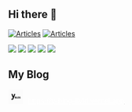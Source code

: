 ## Hi there 👋

<!--
**yutanpo1227/yutanpo1227** is a ✨ _special_ ✨ repository because its `README.md` (this file) appears on your GitHub profile.

Here are some ideas to get you started:

- 🔭 I’m currently working on ...
- 🌱 I’m currently learning ...
- 👯 I’m looking to collaborate on ...
- 🤔 I’m looking for help with ...
- 💬 Ask me about ...
- 📫 How to reach me: ...
- 😄 Pronouns: ...
- ⚡ Fun fact: ...
-->

[![Articles](https://badgen.org/img/zenn/yutapon_juice/articles?style=plastic)](https://zenn.dev/yutapon_juice)
[![Articles](https://badgen.org/img/zenn/yukoma/articles?style=plastic&label=Work+Article)](https://zenn.dev/yukoma)

![](http://github-profile-summary-cards.vercel.app/api/cards/profile-details?username=yutanpo1227&theme=gruvbox)
![](http://github-profile-summary-cards.vercel.app/api/cards/repos-per-language?username=yutanpo1227&theme=gruvbox)
![](http://github-profile-summary-cards.vercel.app/api/cards/most-commit-language?username=yutanpo1227&theme=gruvbox)
![](http://github-profile-summary-cards.vercel.app/api/cards/stats?username=yutanpo1227&theme=gruvbox)
![](http://github-profile-summary-cards.vercel.app/api/cards/productive-time?username=yutanpo1227&theme=gruvbox&utcOffset=9)

## My Blog
<a href="https://y-blog-livid.vercel.app/" target="_blank" style="display: flex; items: center; gap: 10px;">
  <img height="30" src="./blog-icon.png" /> 
  <p style="color: #FFFFFF; text-decoration:underline;">https://y-blog-livid.vercel.app</p>
</a>
